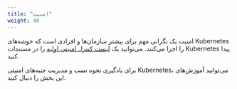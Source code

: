 ```yaml
---
title: "امنیت"
weight: 40
---
```


امنیت یک نگرانی مهم برای بیشتر سازمان‌ها و افرادی است که خوشه‌های Kubernetes را اجرا می‌کنند. می‌توانید یک [لیست کنترل امنیتی اولیه](/docs/concepts/security/security-checklist/) را در مستندات Kubernetes پیدا کنید.

برای یادگیری نحوه نصب و مدیریت جنبه‌های امنیتی Kubernetes، می‌توانید آموزش‌های این بخش را دنبال کنید.
